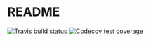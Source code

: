 # README

<!-- badges: start -->
[![Travis build status](https://travis-ci.org/granatb/print2.svg?branch=master)](https://travis-ci.org/granatb/print2)
[![Codecov test coverage](https://codecov.io/gh/granatb/print2/branch/master/graph/badge.svg)](https://codecov.io/gh/granatb/print2?branch=master)
<!-- badges: end -->
